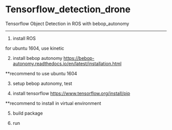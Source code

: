 # Tensorflow_detection_drone

Tensorflow Object Detection in ROS with bebop_autonomy

----------------------------------------------------------------------------------------------------------

1) install ROS

for ubuntu 1604, use kinetic

2) install bebop autonomy
https://bebop-autonomy.readthedocs.io/en/latest/installation.html

**recommend to use ubuntu 1604

3) setup bebop autonomy, test

4) install tensorflow
https://www.tensorflow.org/install/pip

**recommend to install in virtual environment

5) build package

6) run
